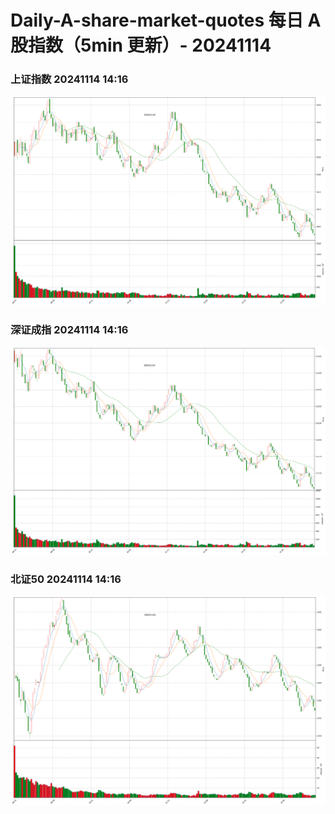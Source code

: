 
# Daily-A-share-market-quotes 每日 A 股指数（5min 更新）- 20241114

### 上证指数 20241114 14:16
![](./fig/2024/11/20241114-sh000001.png)

### 深证成指 20241114 14:16
![](./fig/2024/11/20241114-sz399001.png)

### 北证50 20241114 14:16
![](./fig/2024/11/20241114-bj899050.png)
